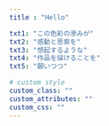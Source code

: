 ```yaml
---
title : "Hello"

txt1: "この色彩の滲みが"
txt2: "感動と思索を"
txt3: "想起するような"
txt4: "作品を描けることを"
txt5: "願いつつ"

# custom style
custom_class: ""
custom_attributes: ""
custom_css: ""
---
```


